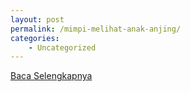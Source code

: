```yaml
---
layout: post
permalink: /mimpi-melihat-anak-anjing/
categories:
    - Uncategorized
---
```


[Baca Selengkapnya](/01)